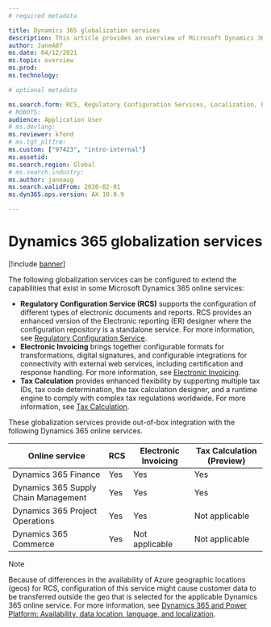 ```yaml
---
# required metadata

title: Dynamics 365 globalization services
description: This article provides an overview of Microsoft Dynamics 365 globalization services.
author: JaneA07
ms.date: 04/12/2021
ms.topic: overview
ms.prod: 
ms.technology: 

# optional metadata

ms.search.form: RCS, Regulatory Configuration Services, Localization, Electronic invoicing, Tax calculation
# ROBOTS: 
audience: Application User
# ms.devlang: 
ms.reviewer: kfend
# ms.tgt_pltfrm: 
ms.custom: ["97423", "intro-internal"]
ms.assetid: 
ms.search.region: Global
# ms.search.industry: 
ms.author: janeaug
ms.search.validFrom: 2020-02-01
ms.dyn365.ops.version: AX 10.0.9

---
```

# Dynamics 365 globalization services

[!include [banner](../includes/banner.md)]

The following globalization services can be configured to extend the capabilities that exist in some Microsoft Dynamics 365 online services:

- **Regulatory Configuration Service (RCS)** supports the configuration of different types of electronic documents and reports. RCS provides an enhanced version of the Electronic reporting (ER) designer where the configuration repository is a standalone service. For more information, see [Regulatory Configuration Service](rcs-overview.md).
- **Electronic Invoicing** brings together configurable formats for transformations, digital signatures, and configurable integrations for connectivity with external web services, including certification and response handling. For more information, see [Electronic Invoicing](e-invoicing-service-overview.md).
- **Tax Calculation** provides enhanced flexibility by supporting multiple tax IDs, tax code determination, the tax calculation designer, and a runtime engine to comply with complex tax regulations worldwide. For more information, see [Tax Calculation](global-tax-calcuation-service-overview.md).

These globalization services provide out-of-box integration with the following Dynamics 365 online services.

| Online service | RCS | Electronic Invoicing | Tax Calculation (Preview) |
|----------------|-----|----------------------|---------------------------|
| Dynamics 365 Finance | Yes | Yes | Yes | 
| Dynamics 365 Supply Chain Management | Yes | Yes | Yes | 
| Dynamics 365 Project Operations | Yes | Yes | Not applicable | 
| Dynamics 365 Commerce | Yes | Not applicable | Not applicable | 

> [!NOTE]
> Because of differences in the availability of Azure geographic locations (geos) for RCS, configuration of this service might cause customer data to be transferred outside the geo that is selected for the applicable Dynamics 365 online service. For more information, see [Dynamics 365 and Power Platform: Availability, data location, language, and localization](https://aka.ms/rcs/D365Productavailabilityguide).